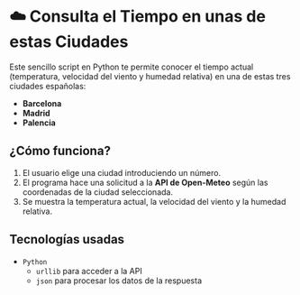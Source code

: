 # ☁️ Consulta el Tiempo en unas de estas Ciudades

Este sencillo script en Python te permite conocer el tiempo actual (temperatura, velocidad del viento y humedad relativa) en una de estas tres ciudades españolas:

-  **Barcelona**
-  **Madrid**
-  **Palencia**

## ¿Cómo funciona?

1. El usuario elige una ciudad introduciendo un número.
2. El programa hace una solicitud a la **API de Open-Meteo** según las coordenadas de la ciudad seleccionada.
3. Se muestra la temperatura actual, la velocidad del viento y la humedad relativa.

## Tecnologías usadas

- `Python`
  - `urllib` para acceder a la API
  - `json` para procesar los datos de la respuesta
